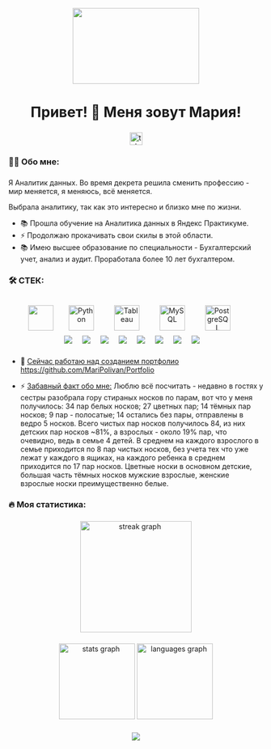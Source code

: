 <br clear="both">

<div align="center">
  <img height="150" width="250" src="https://i.gifer.com/origin/71/711557abfeed55bc0ebc5185168147c6.gif"  />
</div>

###

<h1 align="center">Привет! 👋 Меня зовут Мария!</h1>

###

<div align="center">
  <a href="https://t.me/maripolivan" target="_blank">
    <img src="https://img.shields.io/static/v1?message=Telegram&logo=telegram&label=&color=2CA5E0&logoColor=white&labelColor=&style=for-the-badge" height="25" alt="telegram logo"  />
  </a>
</div>

###

<h3 align="left">👩‍💻  Обо мне: </h3>

###
Я Аналитик данных.
Во время декрета решила сменить профессию - мир меняется, я меняюсь, всё меняется.

Выбрала аналитику, так как это интересно и близко мне по жизни. 

- 📚 Прошла обучение на Аналитика данных в Яндекс Практикуме.
- ⚡ Продолжаю прокачивать свои скилы в этой области.
- 📚 Имею высшее образование по специальности - Бухгалтерский учет, анализ и аудит. Проработала более 10 лет бухгалтером.

###

<h3 align="left">🛠  СТЕК:</h3>

###
<div align="center">
 <img src="https://cdn.jsdelivr.net/gh/devicons/devicon/icons/jupyter/jupyter-original-wordmark.svg" width="50"/>
   <img width="12" />
<href="https://www.python.org/" target="_blank"><img style="margin: 10px" src="https://profilinator.rishav.dev/skills-assets/python-original.svg" alt="Python" height="50" />  
  <img width="12" />
<href="https://www.tableau.com/" target="_blank"><img style="margin: 10px" src="https://profilinator.rishav.dev/skills-assets/tableau.svg" alt="Tableau" height="50" />  
  <img width="12" />
<href="https://www.mysql.com/" target="_blank"><img style="margin: 10px" src="https://profilinator.rishav.dev/skills-assets/mysql-original-wordmark.svg" alt="MySQL" height="50" />   
  <img width="12" />
<href="https://www.postgresql.org/" target="_blank"><img style="margin: 10px" src="https://profilinator.rishav.dev/skills-assets/postgresql-original-wordmark.svg" alt="PostgreSQL" height="50" /> 
  <img width="12" />
  
</div>

<div align="center">
 <img src= "https://img.shields.io/badge/Markdown-000000?style=for-the-badge&logo=markdown&logoColor=white" />
<img width="12" />
 <img src= "https://img.shields.io/badge/Pandas-000000?style=for-the-badge&logo=Pandas&logoColor=white" />
<img width="12" />
 <img src= "https://img.shields.io/badge/NumPy-000000?style=for-the-badge&logo=NumPy&logoColor=white" />
<img width="12" />
 <img src= "https://img.shields.io/badge/SciPy-000000?style=for-the-badge&logo=SciPy&logoColor=white" />
<img width="12" />
 <img src= "https://img.shields.io/badge/A/B-tests-000000?style=for-the-badge&logo=A/B-tests&logoColor=white" />
<img width="12" />
 <img src= "https://img.shields.io/badge/Plotly-000000?style=for-the-badge&logo=Plotly&logoColor=white" />
<img width="12" />
 <img src= "https://img.shields.io/badge/Seaborn-000000?style=for-the-badge&logo=Seaborn&logoColor=white" />
<img width="12" />
 <img src= "https://img.shields.io/badge/Matplotlib-000000?style=for-the-badge&logo=Matplotlib&logoColor=white" />
<img width="12" />
</div>
   
###

- 🔭 <ins>Сейчас работаю над созданием портфолио</ins> https://github.com/MariPolivan/Portfolio
  
- ⚡ <ins>Забавный факт обо мне:</ins> Люблю всё посчитать -  недавно в гостях у сестры разобрала гору стираных носков по парам, вот что у меня получилось: 34 пар белых носков; 27 цветных пар; 14 тёмных пар носков; 9 пар - полосатые; 14 остались без пары, отправлены в ведро 5 носков. Всего чистых пар носков получилось 84, из них детских пар носков ~81%, а взрослых - около 19% пар, что очевидно, ведь в семье 4 детей. В среднем на каждого взрослого в семье приходится по 8 пар чистых носков, без учета тех что уже лежат у каждого в ящиках, на каждого ребенка в среднем приходится по 17 пар носков. Цветные носки в основном детские, большая часть тёмных носков мужские взрослые, женские взрослые носки преимущественно белые. 

###
<h3 align="left">🔥   Моя статистика:</h3>

###

<div align="center">
  <img src="https://streak-stats.demolab.com?user=filimonovalexey&locale=en&mode=daily&theme=dark&hide_border=false&border_radius=5&order=3" height="220" alt="streak graph"  />
</div>

###

<div align="center">
  <img src="https://github-readme-stats.vercel.app/api?username=MariPolivan&hide_title=false&hide_rank=false&show_icons=true&include_all_commits=true&count_private=true&disable_animations=false&theme=dracula&locale=en&hide_border=false&order=1" height="150" alt="stats graph"  />
  <img src="https://github-readme-stats.vercel.app/api/top-langs?username=MariPolivan&locale=en&hide_title=false&layout=compact&card_width=320&langs_count=5&theme=dracula&hide_border=false&order=2" height="150" alt="languages graph"  />
</div>

###


<div align="center">
<img src="https://komarev.com/ghpvc/?username=MariPolivan&&style=flat-square" align="center" />
</div>  
  

